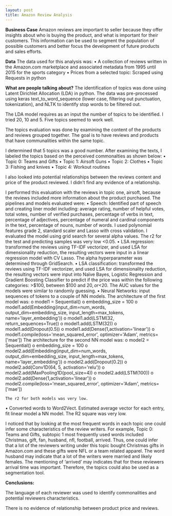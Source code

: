 ```yaml
---
layout: post
title: Amazon Review Analysis
---
```


**Business Case**
Amazon reviews are important to seller because they offer insights about who is buying the product, and what is important for their customers.  This information can be used to segment the population of possible customers and better focus the development of future products and sales efforts.

**Data**
The data used for this analysis was:
•	 A collection of reviews written in the Amazon.com marketplace and associated metadata from 1995 until 2015 for the sports category
•	Prices from a selected topic: Scraped using Requests in python

**What are people talking about?**
The identification of topics was done using Latent Dirichlet Allocation (LDA) in python. The data was pre-processed using keras text_to_word_sequence (lower case, filtering out punctuation, tokenization), and NLTK to identify stop words to be filtered out.

The LDA model requires as an input the number of topics to be identified. I tried 20, 10 and 5. Five topics seemed to work well.

The topics evaluation was done by examining the content of the products and reviews grouped together. The goal is to have reviews and products that have communalities within the same topic.

I determined that 5 topics was a good number. After examining the texts, I labeled the topics based on the perceived commonalties as shown below:
  •	 Topic 0: Teams and Gifts
  •	Topic 1: Airsoft Guns
  •	Topic 2: Clothes
  •	Topic 3: Fishing and knives
  •	Topic 4: Workout routines

I also looked into potential relationships between the reviews content and price of the product reviewed. I didn’t find any evidence of a relationship. 

I performed this evaluation with the reviews in topic one, airsoft, because the reviews included more information about the product purchased. The pipelines and models evaluated were:
•	Speech: Identified part of speech and creating liner model including: average rating, number of helpful votes, total votes, number of verified purchases, percentage of verbs in text, percentage of adjectives, percentage of numeral and cardinal components in the text, percentage of nouns, number of words. I used polynomial features grade 2, standard scaler and Lasso with cross validation. I evaluated the model using grid search for several alpha values. The r2 for the test and predicting samples was very low <0.05.
•	LSA regression: transformed the reviews using TF-IDF vectorizer, and used LSA for dimensionality reduction, the resulting vectors were input in a linear regression model with CV Lasso. The alpha hyperparameter was determined through GridSearch. 
•	LSA classification: transformed the reviews using TF-IDF vectorizer, and used LSA for dimensionality reduction, the resulting vectors were input into Naïve Bayes, Logistic Regression and Gradient Boosting Classifier to predict if the price was within the following categories: >$100, between $100 and $20, or <$20. The AUC values for the models were similar to randomly guessing.
•	 Neural Networks: input sequences of tokens to a couple of NN models. The architecture of the first model was:
o	 model1 = Sequential()
o	embedding_size = 100
o	model1.add(Embedding(input_dim=num_words,
                    output_dim=embedding_size,
                    input_length=max_tokens,
                    name='layer_embedding'))
o	model1.add(LSTM(32, return_sequences=True))
o	model1.add(LSTM(32))
o	model1.add(Dropout(0.5))
o	model1.add(Dense(1,activation='linear'))
o	model1.compile(loss='mean_squared_error',
              	optimizer='Adam',
              	metrics=['mae'])
The architecture for the second NN model was:
o	model2 = Sequential()
o	embedding_size = 100
o	model2.add(Embedding(input_dim=num_words,
output_dim=embedding_size,
input_length=max_tokens,
name='layer_embedding'))
o	model2.add(Dropout(0.2))
o	model2.add(Conv1D(64, 5, activation='relu'))
o	model2.add(MaxPooling1D(pool_size=4))
o	model2.add(LSTM(100))
o	model2.add(Dense(1,activation='linear'))
o	model2.compile(loss='mean_squared_error',
optimizer='Adam',
metrics=['mae'])

	The r2 for both models was very low.

•	Converted words to Word2Vect. Estimated average vector for each entry, fit linear model a NN model. The R2 square was very low.

I noticed that by looking at the most frequent words in each topic one could infer some characteristics of the review writers. For example, Topic 0: Teams and Gifts, subtopic 1 most frequently used words included Christmas, gift, fan, husband, nfl, football, arrived. Thus, one could infer that a lot of the reviewers writing under this topic bought Christmas gifts in Amazon.com and these gifts were NFL or a team related apparel. The word husband may indicate that a lot of the writers were married and likely females. The mentioning of ‘arrived’ may indicates that for these reviewers arrival time was important. Therefore, the topics could also be used as a segmentation tool.

**Conclusions:**

The language of each reviewer was used to identify commonalities and potential reviewers characteristics.

There is no evidence of relationship between product price and reviews.
